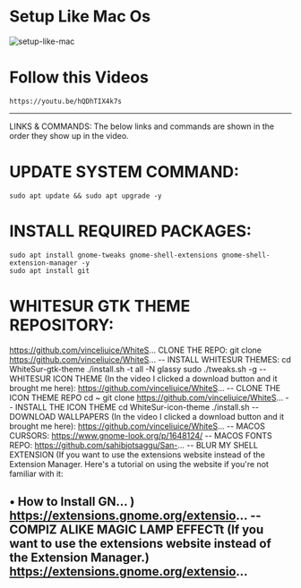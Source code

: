   # Setup Like Mac Os
![setup-like-mac](https://github.com/webdev-ashishk/Linux-Config/assets/127021921/e10fa8d1-0cd8-482d-b66f-b811f29d87ec)

# Follow this Videos
```
https://youtu.be/hQDhTIX4k7s
```

----------
LINKS & COMMANDS:
The below links and commands are shown in the order they show up in the video.

# UPDATE SYSTEM COMMAND:
```
sudo apt update && sudo apt upgrade -y
```
# INSTALL REQUIRED PACKAGES:
```
sudo apt install gnome-tweaks gnome-shell-extensions gnome-shell-extension-manager -y
sudo apt install git
```
# WHITESUR GTK THEME REPOSITORY:
https://github.com/vinceliuice/WhiteS...
 CLONE THE REPO:
git clone https://github.com/vinceliuice/WhiteS...
-- INSTALL WHITESUR THEMES:
cd WhiteSur-gtk-theme
./install.sh -t all -N glassy
sudo ./tweaks.sh -g
-- WHITESUR ICON THEME (In the video I clicked a download button and it brought me here):
https://github.com/vinceliuice/WhiteS...
-- CLONE THE ICON THEME REPO
cd ~
git clone https://github.com/vinceliuice/WhiteS...
-- INSTALL THE ICON THEME
cd WhiteSur-icon-theme
./install.sh
-- DOWNLOAD WALLPAPERS (In the video I clicked a download button and it brought me here):
https://github.com/vinceliuice/WhiteS...
-- MACOS CURSORS:
https://www.gnome-look.org/p/1648124/
-- MACOS FONTS REPO:
https://github.com/sahibjotsaggu/San-...
-- BLUR MY SHELL EXTENSION (If you want to use the extensions website instead of the Extension Manager. Here's a tutorial on using the website if you're not familiar with it:   

 • How to Install GN...  )
https://extensions.gnome.org/extensio...
-- COMPIZ ALIKE MAGIC LAMP EFFECTt (If you want to use the extensions website instead of the Extension Manager.)
https://extensions.gnome.org/extensio...
----------
